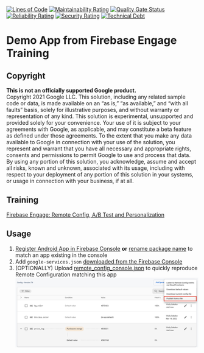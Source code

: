 [![Lines of Code](https://sonarqube-ybycjvaeoq-zf.a.run.app/api/project_badges/measure?project=Firebase-Engage&metric=ncloc&token=sqb_d15265938b1278ee1dd8909585e916edfa63b243)](https://sonarqube-ybycjvaeoq-zf.a.run.app/dashboard?id=Firebase-Engage)
[![Maintainability Rating](https://sonarqube-ybycjvaeoq-zf.a.run.app/api/project_badges/measure?project=Firebase-Engage&metric=sqale_rating&token=sqb_d15265938b1278ee1dd8909585e916edfa63b243)](https://sonarqube-ybycjvaeoq-zf.a.run.app/dashboard?id=Firebase-Engage)
[![Quality Gate Status](https://sonarqube-ybycjvaeoq-zf.a.run.app/api/project_badges/measure?project=Firebase-Engage&metric=alert_status&token=sqb_d15265938b1278ee1dd8909585e916edfa63b243)](https://sonarqube-ybycjvaeoq-zf.a.run.app/dashboard?id=Firebase-Engage)
[![Reliability Rating](https://sonarqube-ybycjvaeoq-zf.a.run.app/api/project_badges/measure?project=Firebase-Engage&metric=reliability_rating&token=sqb_d15265938b1278ee1dd8909585e916edfa63b243)](https://sonarqube-ybycjvaeoq-zf.a.run.app/dashboard?id=Firebase-Engage)
[![Security Rating](https://sonarqube-ybycjvaeoq-zf.a.run.app/api/project_badges/measure?project=Firebase-Engage&metric=security_rating&token=sqb_d15265938b1278ee1dd8909585e916edfa63b243)](https://sonarqube-ybycjvaeoq-zf.a.run.app/dashboard?id=Firebase-Engage)
[![Technical Debt](https://sonarqube-ybycjvaeoq-zf.a.run.app/api/project_badges/measure?project=Firebase-Engage&metric=sqale_index&token=sqb_d15265938b1278ee1dd8909585e916edfa63b243)](https://sonarqube-ybycjvaeoq-zf.a.run.app/dashboard?id=Firebase-Engage)

# Demo App from Firebase Engage Training

## Copyright

**This is not an officially supported Google product.**  
Copyright 2021 Google LLC. This solution, including any related sample code or data, is made available on an “as is,” “as available,” and “with all faults” basis, solely for illustrative purposes, and without warranty or representation of any kind. This solution is experimental, unsupported and provided solely for your convenience. Your use of it is subject to your agreements with Google, as applicable, and may constitute a beta feature as defined under those agreements. To the extent that you make any data available to Google in connection with your use of the solution, you represent and warrant that you have all necessary and appropriate rights, consents and permissions to permit Google to use and process that data. By using any portion of this solution, you acknowledge, assume and accept all risks, known and unknown, associated with its usage, including with respect to your deployment of any portion of this solution in your systems, or usage in connection with your business, if at all.

## Training
[Firebase Engage: Remote Config, A/B Test and Personalization](https://marketingplatformacademy.withgoogle.com/events/fireside-engage-remote-config-ab-test-personalisation-details?mkt_tok=OTE3LVpNTC05ODAAAAGIGX2AMYndUs2Rhh7VOBM76e4DPC-Qxc1r4A9JCZZ4SqDeLZYC72MrKwb3dPBLGXLp7ojB1AdbyOBg2ojqzTBae1TPEmzBRA6ia00w)
## Usage
1. [Register Android App in Firebase Console](https://firebase.google.com/docs/android/setup#create-firebase-project) **or** [rename package name](https://stackoverflow.com/questions/16804093/rename-package-in-android-studio) to match an app existing in the console  
2. Add `google-services.json` [downloaded from the Firebase Console](https://support.google.com/firebase/answer/7015592?hl=en#android&zippy=%2Cin-this-article)
3. (OPTIONALLY) Upload [remote_config_console.json](app/remote_config_console.json) to quickly reproduce Remote Configuration matching this app
![img.png](publish_config_from_file.png)
